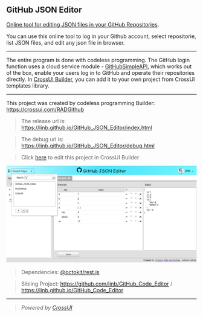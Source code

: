 ## GitHub JSON Editor

[Online tool for editing JSON files in your GitHub Repositories](https://linb.github.io/GitHub_JSON_Editor).

You can use this online tool to log in your Github account, select repositorie, list JSON files, and edit any json file in browser.

<hr>

The entire program is done with codeless programming. The GitHub login function uses a cloud service module - [GitHubSimpleAPI](https://github.com/linb/CrossUI_Assets/tree/master/assets/modules/Services/xui_module_tpl_GitHubAPISimple), which works out of the box, enable your users log in to GitHub and operate their repositories directly. In [CrossUI Builder](https://crossui.com/RADGithub), you can add it to your own project from CrossUI templates library.

<hr>

This project was created by codeless programming Builder: https://crossui.com/RADGithub <br>

> The release url is: https://linb.github.io/GitHub_JSON_Editor/index.html

> The debug url is: https://linb.github.io/GitHub_JSON_Editor/debug.html

> Click [here](https://crossui.com/RADGithub/#!from=github&owner=linb&repo=GitHub_JSON_Editor) to edit this project in CrossUI Builder

![Snapshot](https://raw.githubusercontent.com/linb/GitHub_JSON_Editor/master/snapshot.png)

> Dependencies: [@octokit/rest.js](https://github.com/octokit/rest.js)

> Sibling Project: https://github.com/linb/GitHub_Code_Editor / https://linb.github.io/GitHub_Code_Editor

<hr/>


> <i style="text-align:right;">Powered by [CrossUI](https://crossui.com)</i>
